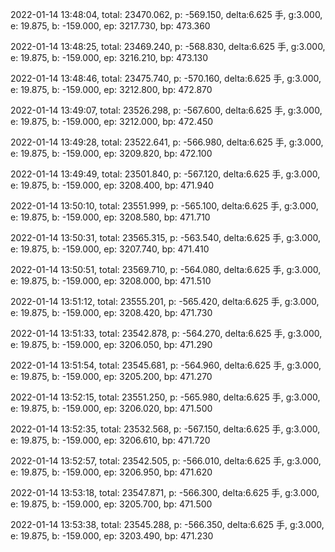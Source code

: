 2022-01-14 13:48:04, total: 23470.062, p: -569.150, delta:6.625 手, g:3.000, e: 19.875, b: -159.000, ep: 3217.730, bp: 473.360

2022-01-14 13:48:25, total: 23469.240, p: -568.830, delta:6.625 手, g:3.000, e: 19.875, b: -159.000, ep: 3216.210, bp: 473.130

2022-01-14 13:48:46, total: 23475.740, p: -570.160, delta:6.625 手, g:3.000, e: 19.875, b: -159.000, ep: 3212.800, bp: 472.870

2022-01-14 13:49:07, total: 23526.298, p: -567.600, delta:6.625 手, g:3.000, e: 19.875, b: -159.000, ep: 3212.000, bp: 472.450

2022-01-14 13:49:28, total: 23522.641, p: -566.980, delta:6.625 手, g:3.000, e: 19.875, b: -159.000, ep: 3209.820, bp: 472.100

2022-01-14 13:49:49, total: 23501.840, p: -567.120, delta:6.625 手, g:3.000, e: 19.875, b: -159.000, ep: 3208.400, bp: 471.940

2022-01-14 13:50:10, total: 23551.999, p: -565.100, delta:6.625 手, g:3.000, e: 19.875, b: -159.000, ep: 3208.580, bp: 471.710

2022-01-14 13:50:31, total: 23565.315, p: -563.540, delta:6.625 手, g:3.000, e: 19.875, b: -159.000, ep: 3207.740, bp: 471.410

2022-01-14 13:50:51, total: 23569.710, p: -564.080, delta:6.625 手, g:3.000, e: 19.875, b: -159.000, ep: 3208.000, bp: 471.510

2022-01-14 13:51:12, total: 23555.201, p: -565.420, delta:6.625 手, g:3.000, e: 19.875, b: -159.000, ep: 3208.420, bp: 471.730

2022-01-14 13:51:33, total: 23542.878, p: -564.270, delta:6.625 手, g:3.000, e: 19.875, b: -159.000, ep: 3206.050, bp: 471.290

2022-01-14 13:51:54, total: 23545.681, p: -564.960, delta:6.625 手, g:3.000, e: 19.875, b: -159.000, ep: 3205.200, bp: 471.270

2022-01-14 13:52:15, total: 23551.250, p: -565.980, delta:6.625 手, g:3.000, e: 19.875, b: -159.000, ep: 3206.020, bp: 471.500

2022-01-14 13:52:35, total: 23532.568, p: -567.150, delta:6.625 手, g:3.000, e: 19.875, b: -159.000, ep: 3206.610, bp: 471.720

2022-01-14 13:52:57, total: 23542.505, p: -566.010, delta:6.625 手, g:3.000, e: 19.875, b: -159.000, ep: 3206.950, bp: 471.620

2022-01-14 13:53:18, total: 23547.871, p: -566.300, delta:6.625 手, g:3.000, e: 19.875, b: -159.000, ep: 3205.700, bp: 471.500

2022-01-14 13:53:38, total: 23545.288, p: -566.350, delta:6.625 手, g:3.000, e: 19.875, b: -159.000, ep: 3203.490, bp: 471.230